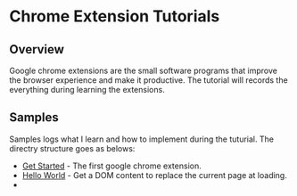 # Chrome Extension Tutorials

## Overview
Google chrome extensions are the small software programs that improve the browser experience and make it productive. The tutorial will records the everything during learning the extensions.

## Samples
Samples logs what I learn and how to implement during the tuturial. The directry structure goes as belows:
- [Get Started](/get-started/readme.md) - The first google chrome extension.
- [Hello World](/hello-world/readme.md) - Get a DOM content to replace the current page at loading.
- 